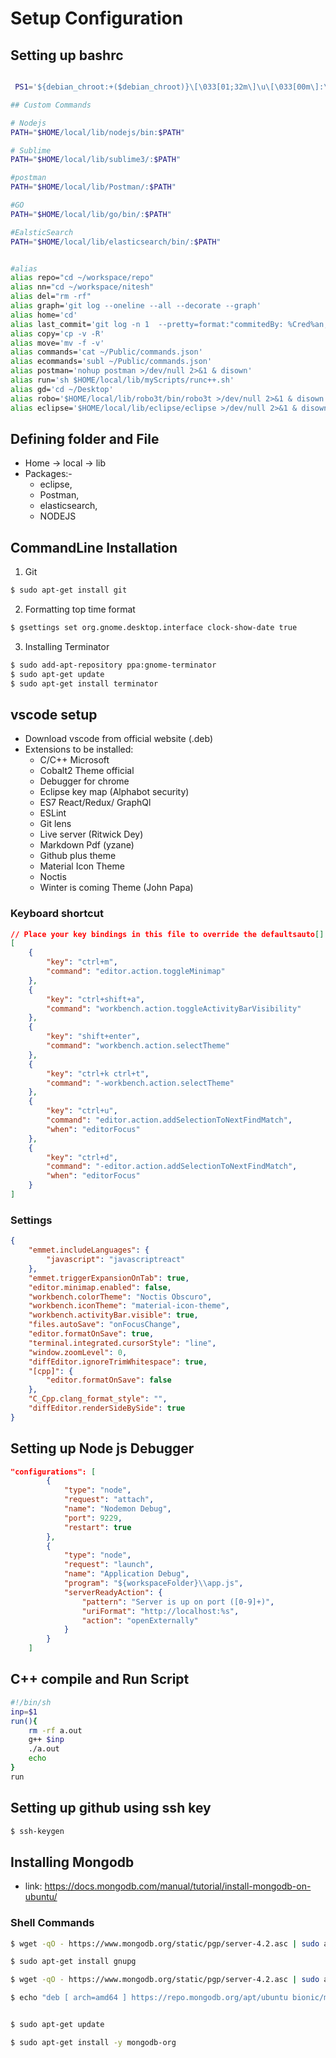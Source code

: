 # Setup Configuration

## Setting up bashrc 

```sh

 PS1='${debian_chroot:+($debian_chroot)}\[\033[01;32m\]\u\[\033[00m\]:\[\033[01;34m\]\W\[\033[00m\]\$ '

## Custom Commands

# Nodejs
PATH="$HOME/local/lib/nodejs/bin:$PATH"

# Sublime
PATH="$HOME/local/lib/sublime3/:$PATH"

#postman
PATH="$HOME/local/lib/Postman/:$PATH"

#GO
PATH="$HOME/local/lib/go/bin/:$PATH"

#EalsticSearch
PATH="$HOME/local/lib/elasticsearch/bin/:$PATH"


#alias
alias repo="cd ~/workspace/repo"
alias nn="cd ~/workspace/nitesh"
alias del="rm -rf"
alias graph='git log --oneline --all --decorate --graph'
alias home='cd'
alias last_commit='git log -n 1  --pretty=format:"commitedBy: %Cred%an, %Cgreen%s, %Cblue%cd"'
alias copy='cp -v -R'
alias move='mv -f -v'
alias commands='cat ~/Public/commands.json'
alias ecommands='subl ~/Public/commands.json'
alias postman='nohup postman >/dev/null 2>&1 & disown'
alias run='sh $HOME/local/lib/myScripts/runc++.sh'
alias gd='cd ~/Desktop'
alias robo='$HOME/local/lib/robo3t/bin/robo3t >/dev/null 2>&1 & disown'
alias eclipse='$HOME/local/lib/eclipse/eclipse >/dev/null 2>&1 & disown'
```

## Defining folder and File

- Home -> local -> lib
- Packages:- 
  - eclipse,
  - Postman,
  - elasticsearch,
  - NODEJS

## CommandLine Installation

1. Git
```sh
$ sudo apt-get install git
```

2. Formatting top time format
```sh
$ gsettings set org.gnome.desktop.interface clock-show-date true
```

3. Installing Terminator
```sh
$ sudo add-apt-repository ppa:gnome-terminator
$ sudo apt-get update
$ sudo apt-get install terminator
```

## vscode setup

- Download vscode from official website (.deb)
- Extensions to be installed:
   - C/C++ Microsoft
   - Cobalt2 Theme official
   - Debugger for chrome
   - Eclipse key map (Alphabot security)
   - ES7 React/Redux/ GraphQl
   - ESLint
   - Git lens
   - Live server (Ritwick Dey)
   - Markdown Pdf (yzane)
   - Github plus theme
   - Material Icon Theme
   - Noctis
   - Winter is coming Theme (John Papa)

### Keyboard shortcut
```json
// Place your key bindings in this file to override the defaultsauto[]
[
    {
        "key": "ctrl+m",
        "command": "editor.action.toggleMinimap"
    },
    {
        "key": "ctrl+shift+a",
        "command": "workbench.action.toggleActivityBarVisibility"
    },
    {
        "key": "shift+enter",
        "command": "workbench.action.selectTheme"
    },
    {
        "key": "ctrl+k ctrl+t",
        "command": "-workbench.action.selectTheme"
    },
    {
        "key": "ctrl+u",
        "command": "editor.action.addSelectionToNextFindMatch",
        "when": "editorFocus"
    },
    {
        "key": "ctrl+d",
        "command": "-editor.action.addSelectionToNextFindMatch",
        "when": "editorFocus"
    }
]
```

###  Settings
```json
{
    "emmet.includeLanguages": {
        "javascript": "javascriptreact"
    },
    "emmet.triggerExpansionOnTab": true,
    "editor.minimap.enabled": false,
    "workbench.colorTheme": "Noctis Obscuro",
    "workbench.iconTheme": "material-icon-theme",
    "workbench.activityBar.visible": true,
    "files.autoSave": "onFocusChange",
    "editor.formatOnSave": true,
    "terminal.integrated.cursorStyle": "line",
    "window.zoomLevel": 0,
    "diffEditor.ignoreTrimWhitespace": true,
    "[cpp]": {
        "editor.formatOnSave": false
    },
    "C_Cpp.clang_format_style": "",
    "diffEditor.renderSideBySide": true
}
```

## Setting up Node js Debugger

```json
"configurations": [
        {
            "type": "node",
            "request": "attach",
            "name": "Nodemon Debug",
            "port": 9229,
            "restart": true
        },
        {
            "type": "node",
            "request": "launch",
            "name": "Application Debug",
            "program": "${workspaceFolder}\\app.js",
            "serverReadyAction": {
                "pattern": "Server is up on port ([0-9]+)",
                "uriFormat": "http://localhost:%s",
                "action": "openExternally"
            }
        }
    ]
```


## C++ compile and Run Script
```sh
#!/bin/sh
inp=$1
run(){
    rm -rf a.out
    g++ $inp
    ./a.out
    echo
}
run
```

## Setting up github using ssh key

```sh
$ ssh-keygen
```

## Installing Mongodb

- link:  https://docs.mongodb.com/manual/tutorial/install-mongodb-on-ubuntu/

### Shell Commands
```sh
$ wget -qO - https://www.mongodb.org/static/pgp/server-4.2.asc | sudo apt-key add -

$ sudo apt-get install gnupg

$ wget -qO - https://www.mongodb.org/static/pgp/server-4.2.asc | sudo apt-key add -

$ echo "deb [ arch=amd64 ] https://repo.mongodb.org/apt/ubuntu bionic/mongodb-org/4.2 multiverse" | sudo tee /etc/apt/sources.list.d/mongodb-org-4.2.list


$ sudo apt-get update

$ sudo apt-get install -y mongodb-org
```
